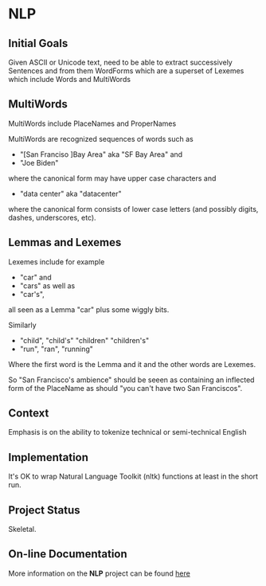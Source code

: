 # NLP


## Initial Goals

Given ASCII or Unicode text, need to be able to extract successively 
Sentences and from them WordForms which are a superset of Lexemes which 
include Words and MultiWords

## MultiWords

MultiWords include PlaceNames and ProperNames 

MultiWords are recognized sequences of words such as

* "[San Franciso ]Bay Area" aka "SF Bay Area" and
* "Joe Biden" 

where the canonical form may have upper case characters and

* "data center" aka "datacenter"
        
where the canonical form consists of lower case letters (and possibly
digits, dashes, underscores, etc).

## Lemmas and Lexemes

Lexemes include for example 

* "car" and 
* "cars" as well as 
* "car's",

all seen as a Lemma "car" plus some wiggly bits.

Similarly

* "child", "child's" "children" "children's"
* "run", "ran", "running"

Where the first word is the Lemma and it and the other words are Lexemes.

So "San Francisco's ambience" should be seeen as containing an inflected 
form of the PlaceName as should "you can't have two San Franciscos".

## Context

Emphasis is on the ability to tokenize technical or semi-technical English

## Implementation

It's OK to wrap Natural Language Toolkit (nltk) functions at least in the 
short run.

## Project Status

Skeletal.

## On-line Documentation

More information on the **NLP** project can be found
[here](https://jddixon.github.io/NLP)
